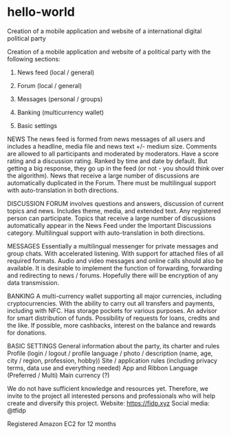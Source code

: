 # hello-world
Creation of a mobile application and website of a international digital political party

Creation of a mobile application and website of a political party with the following sections:

1. News feed (local / general)
2. Forum (local / general)
3. Messages (personal / groups)
4. Banking (multicurrency wallet)

5. Basic settings


NEWS
The news feed is formed from news messages of all users and includes a headline, media file and news text +/- medium size.
Comments are allowed to all participants and moderated by moderators. Have a score rating and a discussion rating.
Ranked by time and date by default. But getting a big response, they go up in the feed (or not - you should think over the algorithm).
News that receive a large number of discussions are automatically duplicated in the Forum.
There must be multilingual support with auto-translation in both directions.

DISCUSSION FORUM
involves questions and answers, discussion of current topics and news. Includes theme, media, and extended text.
Any registered person can participate.
Topics that receive a large number of discussions automatically appear in the News Feed under the Important Discussions category.
Multilingual support with auto-translation in both directions. 

MESSAGES
Essentially a multilingual messenger for private messages and group chats. With accelerated listening. With support for attached files of all required formats.
Audio and video messages and online calls should also be available. It is desirable to implement the function of forwarding, forwarding and redirecting to news / forums.
Hopefully there will be encryption of any data transmission. 

BANKING
A multi-currency wallet supporting all major currencies, including cryptocurrencies. With the ability to carry out all transfers and payments, including with NFC.
Has storage pockets for various purposes. An advisor for smart distribution of funds. Possibility of requests for loans, credits and the like.
If possible, more cashbacks, interest on the balance and rewards for donations. 


BASIC SETTINGS
General information about the party, its charter and rules
Profile (login / logout / profile language / photo / description (name, age, city / region, profession, hobby))
Site / application rules (including privacy terms, data use and everything needed)
App and Ribbon Language (Preferred / Multi)
Main currency (?)





We do not have sufficient knowledge and resources yet.
Therefore, we invite to the project all interested persons and professionals who will help create and diversify this project.
Website: https://fidp.xyz
Social media: @tfidp

Registered Amazon EC2 for 12 months
